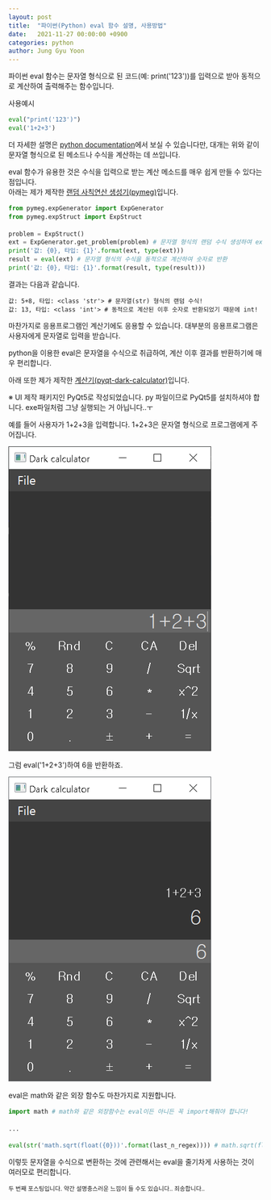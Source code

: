 ```yaml
---
layout: post
title:  "파이썬(Python) eval 함수 설명, 사용방법"
date:   2021-11-27 00:00:00 +0900
categories: python
author: Jung Gyu Yoon
---
```

파이썬 eval 함수는 문자열 형식으로 된 코드(예: print('123'))를 입력으로 받아 동적으로 계산하여 출력해주는 함수입니다.

사용예시
```python
eval("print('123')")
eval('1+2+3')
```

더 자세한 설명은 <a href="https://docs.python.org/3/library/functions.html#eval">python documentation</a>에서 보실 수 있습니다만, 대개는 위와 같이 문자열 형식으로 된 메소드나 수식을 계산하는 데 쓰입니다.

eval 함수가 유용한 것은 수식을 입력으로 받는 계산 메소드를 매우 쉽게 만들 수 있다는 점입니다.<br>
아래는 제가 제작한 <a href="https://github.com/yjg30737/pymeg.git">랜덤 사칙연산 생성기(pymeg)</a>입니다.

```python
from pymeg.expGenerator import ExpGenerator
from pymeg.expStruct import ExpStruct

problem = ExpStruct()
ext = ExpGenerator.get_problem(problem) # 문자열 형식의 랜덤 수식 생성하여 ext에 반환 
print('값: {0}, 타입: {1}'.format(ext, type(ext)))
result = eval(ext) # 문자열 형식의 수식을 동적으로 계산하여 숫자로 반환
print('값: {0}, 타입: {1}'.format(result, type(result)))
```

결과는 다음과 같습니다.
```
값: 5+8, 타입: <class 'str'> # 문자열(str) 형식의 랜덤 수식!
값: 13, 타입: <class 'int'> # 동적으로 계산된 이후 숫자로 반환되었기 때문에 int!
```

마찬가지로 응용프로그램인 계산기에도 응용할 수 있습니다. 대부분의 응용프로그램은 사용자에게 문자열로 입력을 받습니다. 

python을 이용한 eval은 문자열을 수식으로 취급하여, 계산 이후 결과를 반환하기에 매우 편리합니다.

아래 또한 제가 제작한 <a href="https://github.com/yjg30737/pyqt-dark-calculator.git">계산기(pyqt-dark-calculator)</a>입니다.

※ UI 제작 패키지인 PyQt5로 작성되었습니다. py 파일이므로 PyQt5를 설치하셔야 합니다. exe파일처럼 그냥 실행되는 거 아닙니다..ㅜ

예를 들어 사용자가 1+2+3을 입력합니다. 1+2+3은 문자열 형식으로 프로그램에게 주어집니다.

![example1](/images/eval_example1.png)

그럼 eval('1+2+3')하여 6을 반환하죠.

![example](/images/eval_example2.png)

eval은 math와 같은 외장 함수도 마찬가지로 지원합니다.

```python
import math # math와 같은 외장함수는 eval이든 아니든 꼭 import해줘야 합니다!

...

eval(str('math.sqrt(float({0}))'.format(last_n_regex)))) # math.sqrt(float(..)) 제곱근 계산하는 함수입니다.
```

이렇듯 문자열을 수식으로 변환하는 것에 관련해서는 eval을 줄기차게 사용하는 것이 여러모로 편리합니다.

<small>두 번째 포스팅입니다. 약간 설명충스러운 느낌이 들 수도 있습니다.. 죄송합니다..</small>






 


